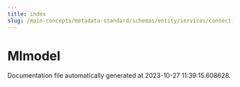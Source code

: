 ```yaml
---
title: index
slug: /main-concepts/metadata-standard/schemas/entity/services/connections/mlmodel
---
```


# Mlmodel

Documentation file automatically generated at 2023-10-27 11:39:15.608628.
